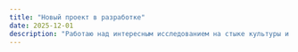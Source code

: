 ```yaml
---
title: "Новый проект в разработке"
date: 2025-12-01
description: "Работаю над интересным исследованием на стыке культуры и технологий"
---
```

